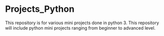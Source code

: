 # Projects_Python
This repository is for various mini projects done in python 3.
This repository will include python mini projects ranging from beginner to advanced level.

